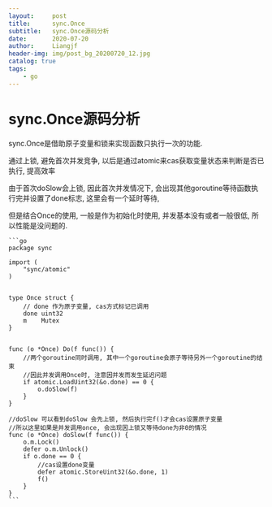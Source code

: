 ```yaml
---
layout:     post                  
title:      sync.Once
subtitle:   sync.Once源码分析
date:       2020-07-20
author:     Liangjf
header-img: img/post_bg_20200720_12.jpg
catalog: true                      
tags:                       
    - go
---
```


# sync.Once源码分析

sync.Once是借助原子变量和锁来实现函数只执行一次的功能. 

通过上锁, 避免首次并发竞争, 以后是通过atomic来cas获取变量状态来判断是否已执行, 提高效率

由于首次doSlow会上锁, 因此首次并发情况下, 会出现其他goroutine等待函数执行完并设置了done标志, 这里会有一个延时等待,

但是结合Once的使用, 一般是作为初始化时使用, 并发基本没有或者一般很低, 所以性能是没问题的.


	```go
	package sync
	
	import (
		"sync/atomic"
	)
	
	
	type Once struct {
		// done 作为原子变量, cas方式标记已调用
		done uint32
		m    Mutex
	}
	
	
	func (o *Once) Do(f func()) {
		//两个goroutine同时调用, 其中一个goroutine会原子等待另外一个goroutine的结束
		//因此并发调用Once时, 注意因并发而发生延迟问题
		if atomic.LoadUint32(&o.done) == 0 {
			o.doSlow(f)
		}
	}
	
	//doSlow 可以看到doSlow 会先上锁, 然后执行完f()才会cas设置原子变量
	//所以这里如果是并发调用once, 会出现因上锁又等待done为非0的情况
	func (o *Once) doSlow(f func()) {
		o.m.Lock()
		defer o.m.Unlock()
		if o.done == 0 {
			//cas设置done变量
			defer atomic.StoreUint32(&o.done, 1)
			f()
		}
	}
	```
